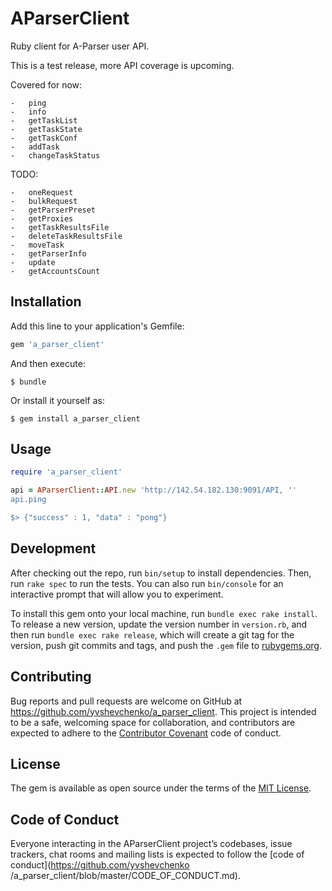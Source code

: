 # AParserClient

Ruby client for A-Parser user API.

This is a test release, more API coverage is upcoming.

Covered for now:

	-	ping
	-	info
	- 	getTaskList
	-	getTaskState
	-	getTaskConf
	-	addTask
	-	changeTaskStatus

TODO:

	-	oneRequest
	-	bulkRequest
	-	getParserPreset
	-	getProxies
	-	getTaskResultsFile
	-	deleteTaskResultsFile
	-	moveTask
	-	getParserInfo
	-	update
	-	getAccountsCount	

## Installation

Add this line to your application's Gemfile:

```ruby
gem 'a_parser_client'
```

And then execute:

    $ bundle

Or install it yourself as:

    $ gem install a_parser_client

## Usage

```ruby
require 'a_parser_client'

api = AParserClient::API.new 'http://142.54.182.130:9091/API, ''
api.ping

$> {"success" : 1, "data" : "pong"}
```

## Development

After checking out the repo, run `bin/setup` to install dependencies. Then, run `rake spec` to run the tests. You can also run `bin/console` for an interactive prompt that will allow you to experiment.

To install this gem onto your local machine, run `bundle exec rake install`. To release a new version, update the version number in `version.rb`, and then run `bundle exec rake release`, which will create a git tag for the version, push git commits and tags, and push the `.gem` file to [rubygems.org](https://rubygems.org).

## Contributing

Bug reports and pull requests are welcome on GitHub at https://github.com/yvshevchenko/a_parser_client. This project is intended to be a safe, welcoming space for collaboration, and contributors are expected to adhere to the [Contributor Covenant](http://contributor-covenant.org) code of conduct.

## License

The gem is available as open source under the terms of the [MIT License](https://opensource.org/licenses/MIT).

## Code of Conduct

Everyone interacting in the AParserClient project’s codebases, issue trackers, chat rooms and mailing lists is expected to follow the [code of conduct](https://github.com/yvshevchenko	/a_parser_client/blob/master/CODE_OF_CONDUCT.md).
